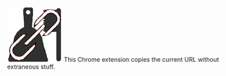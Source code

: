 ![alt text](/copy-clean-128x128.png)
This Chrome extension copies the current URL without extraneous stuff.
